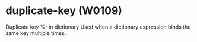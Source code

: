 # duplicate-key (W0109)

Duplicate key %r in dictionary Used when a dictionary expression binds
the same key multiple times.
